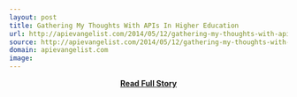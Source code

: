 ```yaml
---
layout: post
title: Gathering My Thoughts With APIs In Higher Education
url: http://apievangelist.com/2014/05/12/gathering-my-thoughts-with-apis-in-higher-education/
source: http://apievangelist.com/2014/05/12/gathering-my-thoughts-with-apis-in-higher-education/
domain: apievangelist.com
image: 
---
```


<p></p>
<center><p><a href="http://apievangelist.com/2014/05/12/gathering-my-thoughts-with-apis-in-higher-education/" style='padding:25px; font-sze:18px; font-weight: bold;'>Read Full Story</a></p></center>
